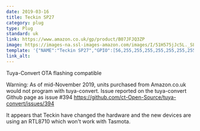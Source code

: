 ```yaml
---
date: 2019-03-16
title: Teckin SP27
category: plug
type: Plug
standard: uk
link: https://www.amazon.co.uk/gp/product/B07JFJQ3ZP
image: https://images-na.ssl-images-amazon.com/images/I/51H575jJc5L._SL1001_.jpg
template: '{"NAME":"Teckin SP27","GPIO":[56,255,255,255,255,255,255,255,255,17,255,21,255],"FLAG":0,"BASE":18}' 
link_alt: 
---
```


Tuya-Convert OTA flashing compatible

Warning: As of mid-November 2019, units purchased from Amazon.co.uk would not program with tuya-convert. Issue reported on the tuya-convert Github page as issue #394 https://github.com/ct-Open-Source/tuya-convert/issues/394

It appears that Teckin have changed the hardware and the new devices are using an RTL8710 which won't work with Tasmota.






